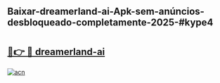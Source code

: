 ## Baixar-dreamerland-ai-Apk-sem-anúncios-desbloqueado-completamente-2025-#kype4

# <h2><a href="https://ainizakaria.my?title=dreamerland-ai&ref=22M">🔗👉 🔴 dreamerland-ai</a></h2>

[![acn](https://github.com/user-attachments/assets/0f9c940e-d8b0-45ae-aac7-cd30a18b3e1c)](https://ainizakaria.my?title=dreamerland-ai&ref=22M)

